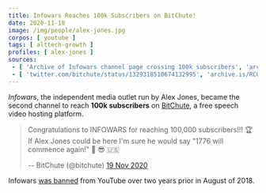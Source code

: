 ```yaml
---
title: Infowars Reaches 100k Subscribers on BitChute!
date: 2020-11-18
image: /img/people/alex-jones.jpg
corpos: [ youtube ]
tags: [ alttech-growth ]
profiles: [ alex-jones ]
sources:
 - [ 'Archive of Infowars channel page crossing 100k subscribers', 'archive.is/jGzeL' ]
 - [ 'twitter.com/bitchute/status/1329318510674132995', 'archive.is/RC0y5' ]
---
```


_Infowars_, the independent media outlet run by Alex Jones, became the second
channel to reach **100k subscribers** on [BitChute](/alttech/bitchute), a free
speech video hosting platform.

> Congratulations to INFOWARS for reaching 100,000 subscribers!!! 🏆 If Alex
> Jones could be here I'm sure he would say "1776 will commence again!" 🚀 😎
> 🇺🇸
>
> -- BitChute (@bitchute) [19 Nov 2020](https://archive.is/RC0y5)

Infowars [was banned](/e/alex-jones-mass-banned/) from
YouTube over two years prior in August of 2018.
